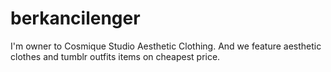 # berkancilenger
I'm owner to Cosmique Studio Aesthetic Clothing. And we feature aesthetic clothes and tumblr outfits items on cheapest price.
